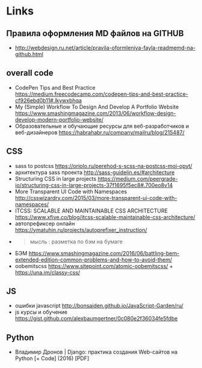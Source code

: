 # Links

## Правила оформления MD файлов на GITHUB
- http://webdesign.ru.net/article/pravila-oformleniya-fayla-readmemd-na-github.html

## overall code
- CodePen Tips and Best Practice https://medium.freecodecamp.com/codepen-tips-and-best-practice-cf926ebd0b11#.lkywxbhqa
- My (Simple) Workflow To Design And Develop A Portfolio Website https://www.smashingmagazine.com/2013/06/workflow-design-develop-modern-portfolio-website/
- Образовательные и обучающие ресурсы для веб-разработчиков и веб-дизайнеров https://habrahabr.ru/company/mailru/blog/215487/

## CSS
- sass to postcss https://oriolo.ru/perehod-s-scss-na-postcss-moj-opyt/
- архитектура sass проекта http://sass-guidelin.es/#architecture
- Structuring CSS in large projects https://medium.com/peergrade-io/structuring-css-in-large-projects-37f1695f5ec8#.700eo8v14
- More Transparent UI Code with Namespaces http://csswizardry.com/2015/03/more-transparent-ui-code-with-namespaces/
- ITCSS: SCALABLE AND MAINTAINABLE CSS ARCHITECTURE https://www.xfive.co/blog/itcss-scalable-maintainable-css-architecture/
- автопрефиксер онлайн https://ymatuhin.ru/projects/autoprefixer_instruction/
- > мысль : разметка по бэм на бумаге
- БЭМ https://www.smashingmagazine.com/2016/06/battling-bem-extended-edition-common-problems-and-how-to-avoid-them/ 
- oobemitscss https://www.sitepoint.com/atomic-oobemitscss/ + https://una.im/classy-css/

## JS 
- ошибки javascript http://bonsaiden.github.io/JavaScript-Garden/ru/
- js курсы и обучение https://gist.github.com/alexbaumgertner/0c080e2f36034fe5fdbe

## Python 

- Владимир Дронов | Django: практика создания Web-сайтов на Python [+ Code] (2016) [PDF]





